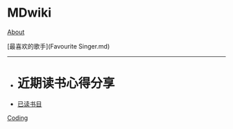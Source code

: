 # MDwiki

[About](index.md)

[最喜欢的歌手](Favourite Singer.md)

- - - -
  * # 近期读书心得分享
  * [已读书目](已读书目.md)

[Coding](coding/PythonNote.md)


<script src="https://polyfill.io/v3/polyfill.min.js?features=es6"></script>
<script id="MathJax-script" async src="https://cdn.jsdelivr.net/npm/mathjax@3/es5/tex-mml-chtml.js"></script>


